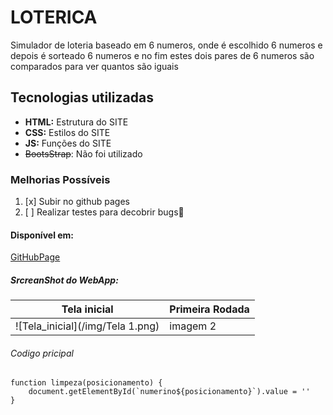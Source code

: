 # LOTERICA
Simulador de loteria baseado em 6 numeros, onde é escolhido 6 numeros e depois é sorteado 6 numeros
e no fim estes dois pares de 6 numeros são comparados para ver quantos são iguais

## Tecnologias utilizadas
- **HTML:** Estrutura do SITE
- **CSS:** Estilos do SITE
- **JS:** Funções do SITE
- ~~BootsStrap~~: Não foi utilizado


### Melhorias Possíveis
1. [x] Subir no github pages
2. [ ] Realizar testes para decobrir bugs🐛 

#### Disponível em:
[GitHubPage](https://matheusvmb.github.io/LOTERICA/)

##### SrcreanShot do WebApp:

| Tela inicial | Primeira Rodada | 
|--------------|-----------------|
|   ![Tela_inicial](/img/Tela 1.png)   |     imagem 2    |  

###### Codigo pricipal

```js:
function limpeza(posicionamento) {
    document.getElementById(`numerino${posicionamento}`).value = ''
}
```

